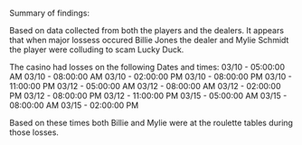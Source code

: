 Summary of findings:

Based on data collected from both the players and the dealers. It appears that when major lossess occured Billie Jones the dealer and Mylie 
Schmidt the player were colluding to scam Lucky Duck.  

The casino had losses on the following Dates and times:
03/10 - 05:00:00 AM
03/10 - 08:00:00 AM
03/10 - 02:00:00 PM
03/10 - 08:00:00 PM
03/10 - 11:00:00 PM
03/12 - 05:00:00 AM
03/12 - 08:00:00 AM
03/12 - 02:00:00 PM
03/12 - 08:00:00 PM
03/12 - 11:00:00 PM
03/15 - 05:00:00 AM
03/15 - 08:00:00 AM
03/15 - 02:00:00 PM

Based on these times both Billie and Mylie were at the roulette tables during those losses. 


